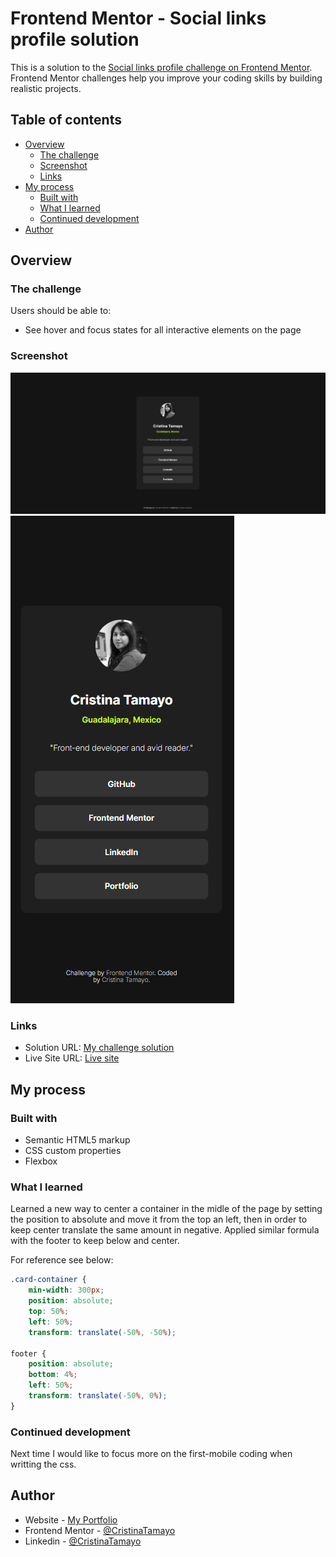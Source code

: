 # Frontend Mentor - Social links profile solution

This is a solution to the [Social links profile challenge on Frontend Mentor](https://www.frontendmentor.io/challenges/social-links-profile-UG32l9m6dQ). Frontend Mentor challenges help you improve your coding skills by building realistic projects.

## Table of contents

- [Overview](#overview)
  - [The challenge](#the-challenge)
  - [Screenshot](#screenshot)
  - [Links](#links)
- [My process](#my-process)
  - [Built with](#built-with)
  - [What I learned](#what-i-learned)
  - [Continued development](#continued-development)
- [Author](#author)

## Overview

### The challenge

Users should be able to:

- See hover and focus states for all interactive elements on the page

### Screenshot

![](./Screenshot-desktop.png)
![](./Screenshot-mobile.png)

### Links

- Solution URL: [My challenge solution](https://github.com/CristinaTamayo/FM-challenge-social-links-profile)
- Live Site URL: [Live site](https://cristinatamayo.github.io/FM-challenge-social-links-profile)

## My process

### Built with

- Semantic HTML5 markup
- CSS custom properties
- Flexbox

### What I learned

Learned a new way to center a container in the midle of the page by setting the position to absolute and move it from the top an left, then in order to keep center translate the same amount in negative. Applied similar formula with the footer to keep below and center.

For reference see below:

```css
.card-container {
    min-width: 300px;
    position: absolute;
    top: 50%;
    left: 50%;
    transform: translate(-50%, -50%);

footer {
    position: absolute;
    bottom: 4%;
    left: 50%;
    transform: translate(-50%, 0%);
}
```

### Continued development

Next time I would like to focus more on the first-mobile coding when writting the css.

## Author

- Website - [My Portfolio](https://cristinatamayo.github.io/portfolio/)
- Frontend Mentor - [@CristinaTamayo](https://www.frontendmentor.io/profile/CristinaTamayo)
- Linkedin - [@CristinaTamayo](https://www.linkedin.com/in/cristina-tamayo-a45000116/)
